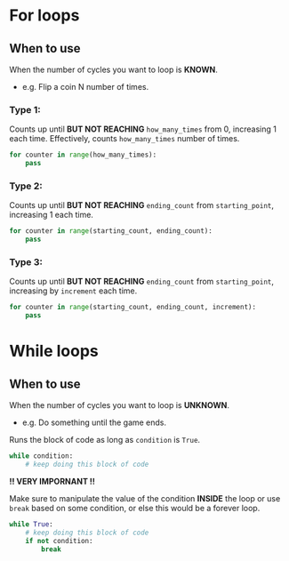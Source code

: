 # For loops

## When to use

When the number of cycles you want to loop is **KNOWN**.
- e.g. Flip a coin N number of times.

### Type 1:

Counts up until **BUT NOT REACHING** `how_many_times` from 0, increasing 1 each time.
Effectively, counts `how_many_times` number of times.
```py
for counter in range(how_many_times):
    pass
```

### Type 2:

Counts up until **BUT NOT REACHING** `ending_count` from `starting_point`, increasing 1 each time.
```py
for counter in range(starting_count, ending_count):
    pass
```

### Type 3:

Counts up until **BUT NOT REACHING** `ending_count` from `starting_point`, increasing by `increment` each time.
```py
for counter in range(starting_count, ending_count, increment):
    pass
```

# While loops

## When to use

When the number of cycles you want to loop is **UNKNOWN**.
- e.g. Do something until the game ends.

Runs the block of code as long as `condition` is `True`.

```py
while condition:
    # keep doing this block of code
```

**!! VERY IMPORNANT !!** 

Make sure to manipulate the value of the condition **INSIDE** the loop or use `break` based on some condition, or else this would be a forever loop.

```py
while True:
    # keep doing this block of code
    if not condition:
        break
```
